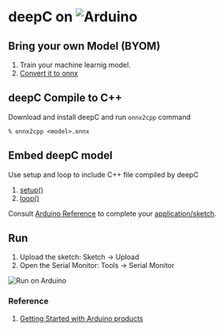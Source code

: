 # deepC on ![Arduino](https://www.arduino.cc/en/uploads/Trademark/ARDUINO_logo.jpg)

## Bring your own Model (BYOM)
1. Train your machine learnig model.
1. [Convert it to onnx](https://github.com/onnx/tutorials#converting-to-onnx-format)

## deepC Compile to C++
Download and install deepC and run ```onnx2cpp``` command

```% onnx2cpp <model>.onnx```

## Embed deepC model

Use setup and loop to include C++ file compiled by deepC
1. [setup()](https://www.arduino.cc/reference/en/language/structure/sketch/setup/)
1. [loop()](https://www.arduino.cc/reference/en/language/structure/sketch/loop/)

Consult [Arduino Reference](https://www.arduino.cc/reference/en/) to complete your [application/sketch](https://www.arduino.cc/en/tutorial/sketch).

## Run
1. Upload the sketch: Sketch -> Upload
1. Open the Serial Monitor: Tools -> Serial Monitor

![Run on Arduino](https://cdn.sparkfun.com/assets/d/4/e/3/c/51df245ece395f0728000001.png)

### Reference
1. [Getting Started with Arduino products](https://www.arduino.cc/en/Guide/HomePage)
